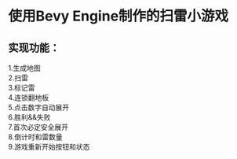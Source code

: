 # 使用Bevy Engine制作的扫雷小游戏

## 实现功能：
1.生成地图  
2.扫雷  
3.标记雷  
4.连锁翻地板  
5.点击数字自动展开  
6.胜利&&失败  
7.首次必定安全展开  
8.倒计时和雷数量  
9.游戏重新开始按钮和状态
